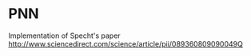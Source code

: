 # PNN

Implementation of Specht's paper
http://www.sciencedirect.com/science/article/pii/089360809090049Q
